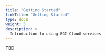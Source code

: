 ```yaml
---
title: "Getting Started"
linkTitle: "Getting Started"
type: docs
weight: 5
description: >
  Introduction to using EGI Cloud services
---
```


TBD